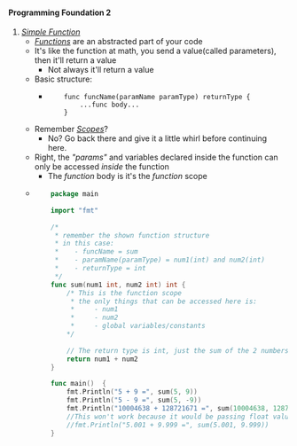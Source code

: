 #### Programming Foundation 2
1. [_Simple Function_](https://golang.org/doc/effective_go.html#functions)
    - [_Functions_](https://golang.org/ref/spec#Function_types) are an abstracted part of your code
    - It's like the function at math, you send a value(called parameters), then it'll return a value
        - Not always it'll return a value
    - Basic structure:
        -   ```
                func funcName(paramName paramType) returnType {
                    ...func body...
                }
            ```
    - Remember [_Scopes_](https://github.com/rafaelbreno/go4noobs/tree/master/01_variables_and_types)? 
        - No? Go back there and give it a little whirl before continuing here.
    - Right, the _"params"_ and variables declared inside the function can only be accessed _inside_ the function
        - The _function_ body is it's the _function_ scope
    -   ```go
            package main
            
            import "fmt"
            
            /*
             * remember the shown function structure
             * in this case:
             *    - funcName = sum
             *    - paramName(paramType) = num1(int) and num2(int)
             *    - returnType = int
             */
            func sum(num1 int, num2 int) int {
            	/* This is the function scope
            	 * the only things that can be accessed here is:
            	 *     - num1
            	 *     - num2
            	 *     - global variables/constants
            	*/
            
            	// The return type is int, just the sum of the 2 numbers
            	return num1 + num2
            }
            
            func main()  {
            	fmt.Println("5 + 9 =", sum(5, 9))
            	fmt.Println("5 - 9 =", sum(5, -9))
            	fmt.Println("10004638 + 128721671 =", sum(10004638, 128721671))
            	//This won't work because it would be passing float values, not integer
            	//fmt.Println("5.001 + 9.999 =", sum(5.001, 9.999))
            }
        ```